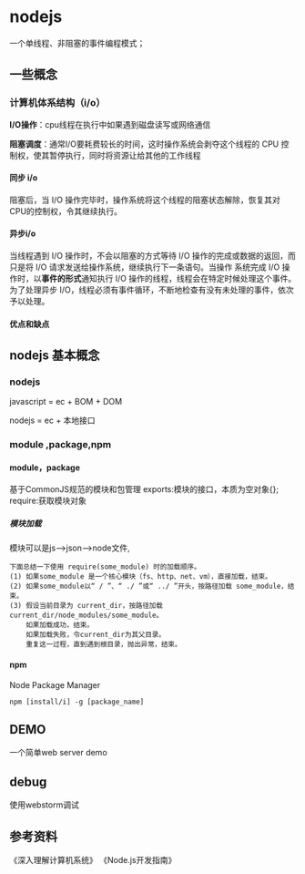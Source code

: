 # nodejs

一个单线程、非阻塞的事件编程模式；

## 一些概念

### 计算机体系结构（i/o）

**I/O操作**：cpu线程在执行中如果遇到磁盘读写或网络通信

**阻塞调度**：通常I/O要耗费较长的时间，这时操作系统会剥夺这个线程的 CPU 控制权，使其暂停执行，同时将资源让给其他的工作线程

#### 同步 i/o

阻塞后，当 I/O 操作完毕时，操作系统将这个线程的阻塞状态解除，恢复其对CPU的控制权，令其继续执行。
	
#### 异步i/o

当线程遇到 I/O 操作时，不会以阻塞的方式等待 I/O 操作的完成或数据的返回，而只是将 I/O 请求发送给操作系统，继续执行下一条语句。当操作
系统完成 I/O 操作时，以**事件的形式**通知执行 I/O 操作的线程，线程会在特定时候处理这个事件。为了处理异步 I/O，线程必须有事件循环，不断地检查有没有未处理的事件，依次予以处理。

#### 优点和缺点

## nodejs 基本概念

### nodejs

javascript = ec + BOM + DOM

nodejs = ec + 本地接口

### module ,package,npm

#### module，package

基于CommonJS规范的模块和包管理
exports:模块的接口，本质为空对象{};
require:获取模块对象

##### 模块加载
模块可以是js-->json-->node文件,
	
	下面总结一下使用 require(some_module) 时的加载顺序。
	(1) 如果some_module 是一个核心模块（fs、http、net、vm），直接加载，结束。
	(2) 如果some_module以“ / ”、“ ./ ”或“ ../ ”开头，按路径加载 some_module，结束。
	(3) 假设当前目录为 current_dir，按路径加载 current_dir/node_modules/some_module。
		如果加载成功，结束。
		如果加载失败，令current_dir为其父目录。
		重复这一过程，直到遇到根目录，抛出异常，结束。

#### npm

Node Package Manager

	npm [install/i] -g [package_name]

## DEMO

一个简单web server demo

## debug

使用webstorm调试

## 参考资料

《深入理解计算机系统》
《Node.js开发指南》


